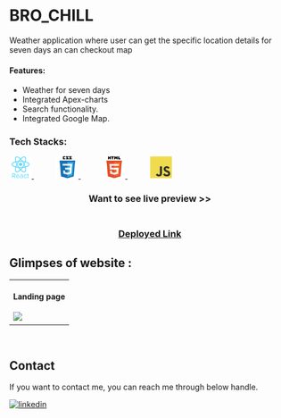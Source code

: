 <h1>BRO_CHILL</h1>
<p>Weather application where user can get the specific location details for seven days an can checkout map</p>
<h4>Features:</h4>
<ul>
  <li>Weather for seven days</li>
  <li>Integrated Apex-charts </li>
  <li>Search functionality.</li>
  <li>Integrated Google Map.</li>
</ul>

<h3 align="left">Tech Stacks:</h3>
<p align="left">

 <a href="https://reactjs.org/" target="_blank" rel="noreferrer"> <img src="https://raw.githubusercontent.com/devicons/devicon/master/icons/react/react-original-wordmark.svg" alt="react" width="40" height="40"/> </a>
 <a href="https://www.w3schools.com/css/" target="_blank" rel="noreferrer"> <img style="margin-left:40px" src="https://raw.githubusercontent.com/devicons/devicon/master/icons/css3/css3-original-wordmark.svg" alt="css3" width="40" height="40"/> </a> 
  <a href="https://www.w3.org/html/" target="_blank" rel="noreferrer"> <img style="margin-left:40px" src="https://raw.githubusercontent.com/devicons/devicon/master/icons/html5/html5-original-wordmark.svg" alt="html5" width="40" height="40"/> </a> 
  <a href="https://developer.mozilla.org/en-US/docs/Web/JavaScript" target="_blank" rel="noreferrer"> <img style="margin-left:40px" src="https://raw.githubusercontent.com/devicons/devicon/master/icons/javascript/javascript-original.svg" alt="javascript" width="40" height="40"/> </a> 
</p>

<h3 align="center" > Want to see live preview >><h3>
<p align="center">
<br />
<a target="blank" href="https://weather-app-reactxcxs.netlify.app/">Deployed Link</a>
</p>

## Glimpses of website :


<table>
   <tr>
    <td><h4>Landing page</h4><img src="https://cdn-images-1.medium.com/max/1000/1*SI3dyyX49wVsjWRaMosPFg.png" /></td>
   
  </tr>
  
</table>


<br />

<h2>Contact</h2>

If you want to contact me, you can reach me through below handle.

[![linkedin](https://img.shields.io/badge/Manish-0077B5?style=for-the-badge&logo=linkedin&logoColor=white)](https://www.linkedin.com/in/manish-reddy-76063a222/)

 
